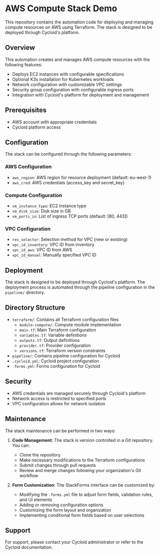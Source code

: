 # AWS Compute Stack Demo

This repository contains the automation code for deploying and managing compute resources on AWS using Terraform. The stack is designed to be deployed through Cycloid's platform.

## Overview

This automation creates and manages AWS compute resources with the following features:
- Deploys EC2 instances with configurable specifications
- Optional K3s installation for Kubernetes workloads
- Network configuration with customizable VPC settings
- Security group configuration with configurable ingress ports
- Integration with Cycloid's platform for deployment and management

## Prerequisites

- AWS account with appropriate credentials
- Cycloid platform access

## Configuration

The stack can be configured through the following parameters:

### AWS Configuration
- `aws_region`: AWS region for resource deployment (default: eu-west-1)
- `aws_cred`: AWS credentials (access_key and secret_key)

### Compute Configuration
- `vm_instance_type`: EC2 instance type
- `vm_disk_size`: Disk size in GB
- `vm_ports_in`: List of ingress TCP ports (default: [80, 443])

### VPC Configuration
- `res_selector`: Selection method for VPC (new or existing)
- `vpc_id_inventory`: VPC ID from inventory
- `vpc_id_aws`: VPC ID from AWS
- `vpc_id_manual`: Manually specified VPC ID

## Deployment

The stack is designed to be deployed through Cycloid's platform. The deployment process is automated through the pipeline configuration in the `pipeline/` directory.

## Directory Structure

- `terraform/`: Contains all Terraform configuration files
  - `module-compute/`: Compute module implementation
  - `main.tf`: Main Terraform configuration
  - `variables.tf`: Variable definitions
  - `outputs.tf`: Output definitions
  - `provider.tf`: Provider configuration
  - `versions.tf`: Terraform version constraints
- `pipeline/`: Contains pipeline configuration for Cycloid
- `.cycloid.yml`: Cycloid project configuration
- `.forms.yml`: Forms configuration for Cycloid

## Security

- AWS credentials are managed securely through Cycloid's platform
- Network access is restricted to specified ports
- VPC configuration allows for network isolation

## Maintenance

The stack maintenance can be performed in two ways:

1. **Code Management**: The stack is version controlled in a Git repository. You can:
   - Clone the repository
   - Make necessary modifications to the Terraform configurations
   - Submit changes through pull requests
   - Review and merge changes following your organization's Git workflow

2. **Form Customization**: The StackForms interface can be customized by:
   - Modifying the `.forms.yml` file to adjust form fields, validation rules, and UI elements
   - Adding or removing configuration options
   - Customizing the form layout and organization
   - Implementing conditional form fields based on user selections

## Support

For support, please contact your Cycloid administrator or refer to the Cycloid documentation.

